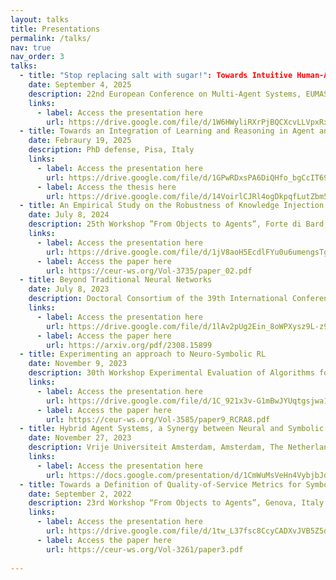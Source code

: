 ```yaml
---
layout: talks
title: Presentations
permalink: /talks/
nav: true
nav_order: 3
talks:
  - title: "Stop replacing salt with sugar!": Towards Intuitive Human-Agent Teaching
    date: September 4, 2025
    description: 22nd European Conference on Multi-Agent Systems, EUMAS 2025, Bucharest, Romania
    links:
      - label: Access the presentation here
        url: https://drive.google.com/file/d/1W6HWyliRXrPjBQCXcvLLVpxRxhHzivK3/view?usp=sharing
  - title: Towards an Integration of Learning and Reasoning in Agent and Multi-agent Systems 
    date: Febraury 19, 2025
    description: PhD defense, Pisa, Italy
    links:
      - label: Access the presentation here
        url: https://drive.google.com/file/d/1GPwRDxsPA6DiQHfo_bgCcIT69CZrb3AT/view?usp=sharing
      - label: Access the thesis here
        url: https://drive.google.com/file/d/14VoirlCJRl4ogDkpqfLutZbm572LoT3i/view?usp=sharing
  - title: An Empirical Study on the Robustness of Knowledge Injection Techniques Against Data Degradation
    date: July 8, 2024
    description: 25th Workshop ”From Objects to Agents”, Forte di Bard, Italy
    links:
      - label: Access the presentation here
        url: https://drive.google.com/file/d/1jV8aoH5EcdlFYu0u6umengsTgL1ToS7a/view?usp=sharing
      - label: Access the paper here
        url: https://ceur-ws.org/Vol-3735/paper_02.pdf
  - title: Beyond Traditional Neural Networks
    date: July 8, 2023
    description: Doctoral Consortium of the 39th International Conference on Logic Programming, London, UK
    links:
      - label: Access the presentation here
        url: https://drive.google.com/file/d/1lAv2pUg2Ein_8oWPXysz9L-z9fm1seWQ/view?usp=sharing
      - label: Access the paper here
        url: https://arxiv.org/pdf/2308.15899
  - title: Experimenting an approach to Neuro-Symbolic RL
    date: November 9, 2023
    description: 30th Workshop Experimental Evaluation of Algorithms for Solving Problems with Combinatorial Explosion, Rome, Italy
    links:
      - label: Access the presentation here
        url: https://drive.google.com/file/d/1C_921x3v-G1mBwJYUqtgsjwa1S4a_d9y/view?usp=sharing
      - label: Access the paper here
        url: https://ceur-ws.org/Vol-3585/paper9_RCRA8.pdf
  - title: Hybrid Agent Systems, a Synergy between Neural and Symbolic Capabilities
    date: November 27, 2023
    description: Vrije Universiteit Amsterdam, Amsterdam, The Netherlands
    links:
      - label: Access the presentation here
        url: https://docs.google.com/presentation/d/1CmWuMsVeHn4VybjbJdsYTUC9CcznVmQ2VTFMq3eAteQ/edit?usp=sharing
  - title: Towards a Definition of Quality-of-Service Metrics for Symbolic Knowledge Injection Systems
    date: September 2, 2022
    description: 23rd Workshop “From Objects to Agents”, Genova, Italy
    links:
      - label: Access the presentation here
        url: https://drive.google.com/file/d/1tw_L37fsc8CcyCADXvJVB5Z5d-Fz8Y22/view?usp=sharing
      - label: Access the paper here
        url: https://ceur-ws.org/Vol-3261/paper3.pdf
  
---
```

